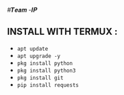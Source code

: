 #𝑻𝒆𝒂𝒎 -𝑰𝑷 

## INSTALL WITH TERMUX :

* `apt update`
* `apt upgrade -y`
* ```pkg install python```
* `pkg install python3`
* `pkg install git`
* `pip install requests`
